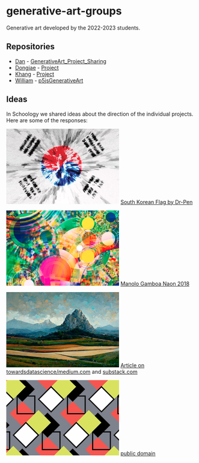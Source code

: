 # generative-art-groups
Generative art developed by the 2022-2023 students.

## Repositories

- [Dan](https://github.com/DanDC25) - [GenerativeArt_Project_Sharing](https://github.com/DanDC25/GenerativeArt_Project_Sharing)
- [Dongjae](https://github.com/dongdongthedingdong) - [Project](https://github.com/dongdongthedingdong/Collaborative-Project)
- [Khang](https://github.com/khangpham24) - [Project](https://github.com/khangpham24/Khang-s-Generative-Art)
- [William](https://github.com/IsNotAvaliable) - [p5jsGenerativeArt](https://github.com/IsNotAvaliable/p5jsGenerativeArt)

## Ideas

In Schoology we shared ideas about the direction of the individual projects. Here are some of the responses:

![DJ](docs/dj2022.png) [South Korean Flag by Dr-Pen](https://wall.alphacoders.com/big.php?i=896462)

![Dan](docs/dan2022.png) [Manolo Gamboa Naon 2018](https://www.behance.net/gallery/64930903/VVRRR)

![Khang](docs/khang2022.png) [Article on towardsdatascience/medium.com](https://medium.com/m/global-identity?redirectUrl=https%3A%2F%2Ftowardsdatascience.com%2Fhow-i-used-ai-to-reimagine-10-famous-landscape-paintings-3e2924e03f79) and [substack.com](https://thealgorithmicbridge.substack.com/p/ai-reimagines-10-famous-landscape)

![William](docs/william2022.png) [public domain](https://www.publicdomainpictures.net/en/view-image.php?image=378643&picture=colorful-box-repeating-pattern)
